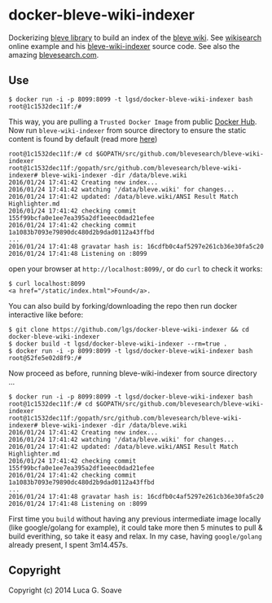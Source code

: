 docker-bleve-wiki-indexer 
=========================

Dockerizing [bleve library](https://github.com/blevesearch/bleve) to build an index of the [bleve wiki](https://github.com/blevesearch/bleve/wiki). See [wikisearch](http://wikisearch.blevesearch.com/search/) online example and his [bleve-wiki-indexer](https://github.com/blevesearch/bleve-wiki-indexer) source code. See also the amazing [blevesearch.com](http://www.blevesearch.com/). 

## Use 

    $ docker run -i -p 8099:8099 -t lgsd/docker-bleve-wiki-indexer bash
    root@1c1532dec11f:/#

This way, you are pulling a `Trusted Docker Image` from public [Docker Hub](https://registry.hub.docker.com/u/lgsd/docker-bleve-wiki-indexer/). Now run `bleve-wiki-indexer` from source directory to ensure the static content is found by default (read more [here](https://github.com/blevesearch/bleve-wiki-indexer))

    root@1c1532dec11f:/# cd $GOPATH/src/github.com/blevesearch/bleve-wiki-indexer
    root@1c1532dec11f:/gopath/src/github.com/blevesearch/bleve-wiki-indexer# bleve-wiki-indexer -dir /data/bleve.wiki
    2016/01/24 17:41:42 Creating new index...
    2016/01/24 17:41:42 watching '/data/bleve.wiki' for changes...
    2016/01/24 17:41:42 updated: /data/bleve.wiki/ANSI Result Match Highlighter.md
    2016/01/24 17:41:42 checking commit 155f99bcfa0e1ee7ea395a2df1eeec0dad21efee
    2016/01/24 17:41:42 checking commit 1a1083b7093e79890dc480d2b9dad0112a43ffbd
    ...
    2016/01/24 17:41:48 gravatar hash is: 16cdfb0c4af5297e261cb36e30fa5c20
    2016/01/24 17:41:48 Listening on :8099

open your browser at  `http://localhost:8099/`, or do `curl` to check it works:

    $ curl localhost:8099
    <a href="/static/index.html">Found</a>.

You can also build by forking/downloading the repo then run docker interactive like before:

    $ git clone https://github.com/lgs/docker-bleve-wiki-indexer && cd docker-bleve-wiki-indexer
    $ docker build -t lgsd/docker-bleve-wiki-indexer --rm=true .
    $ docker run -i -p 8099:8099 -t lgsd/docker-bleve-wiki-indexer bash
    root@52fe5e02d8f9:/#

Now proceed as before, running bleve-wiki-indexer from source directory ...

    $ docker run -i -p 8099:8099 -t lgsd/docker-bleve-wiki-indexer bash
    root@1c1532dec11f:/# cd $GOPATH/src/github.com/blevesearch/bleve-wiki-indexer
    root@1c1532dec11f:/gopath/src/github.com/blevesearch/bleve-wiki-indexer# bleve-wiki-indexer -dir /data/bleve.wiki
    2016/01/24 17:41:42 Creating new index...
    2016/01/24 17:41:42 watching '/data/bleve.wiki' for changes...
    2016/01/24 17:41:42 updated: /data/bleve.wiki/ANSI Result Match Highlighter.md
    2016/01/24 17:41:42 checking commit 155f99bcfa0e1ee7ea395a2df1eeec0dad21efee
    2016/01/24 17:41:42 checking commit 1a1083b7093e79890dc480d2b9dad0112a43ffbd
    ...
    2016/01/24 17:41:48 gravatar hash is: 16cdfb0c4af5297e261cb36e30fa5c20
    2016/01/24 17:41:48 Listening on :8099

First time you `build` without having any previous intermediate image locally (like google/golang for example), it could take more then 5 minutes to pull & build everithing, so take it easy and relax. In my case, having `google/golang` already present, I spent 3m14.457s.

## Copyright

Copyright (c) 2014 Luca G. Soave
